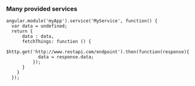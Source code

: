 ### Many provided services

    angular.module('myApp').service('MyService', function() {
      var data = undefined;
      return {
          data : data,
          fetchThings: function () {
            $http.get('http://www.restapi.com/endpoint').then(function(response){
                data = response.data;
              });
          }
        }
      });
